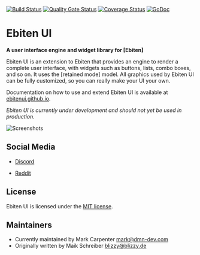 [![Build Status](https://travis-ci.org/ebitenui/ebitenui.svg?branch=master)](https://travis-ci.org/ebitenui/ebitenui) [![Quality Gate Status](https://sonarcloud.io/api/project_badges/measure?project=ebitenui_ebitenui&metric=alert_status)](https://sonarcloud.io/dashboard?id=ebitenui_ebitenui) [![Coverage Status](https://coveralls.io/repos/github/ebitenui/ebitenui/badge.svg?branch=master)](https://coveralls.io/github/ebitenui/ebitenui?branch=master) [![GoDoc](https://pkg.go.dev/badge/github.com/ebitenui/ebitenui)](https://pkg.go.dev/github.com/ebitenui/ebitenui)


Ebiten UI
=========

**A user interface engine and widget library for [Ebiten]**

Ebiten UI is an extension to Ebiten that provides an engine to render a complete user interface,
with widgets such as buttons, lists, combo boxes, and so on. It uses the [retained mode] model.
All graphics used by Ebiten UI can be fully customized, so you can really make your UI your own.

Documentation on how to use and extend Ebiten UI is available at [ebitenui.github.io](https://ebitenui.github.io).

*Ebiten UI is currently under development and should not yet be used in production.*

![Screenshots](ebiten-ui.gif)


Social Media
-------
* [Discord](https://discord.gg/ujEeeHgptU)

* [Reddit](https://www.reddit.com/r/dmndev/)


License
-------

Ebiten UI is licensed under the [MIT license](https://opensource.org/licenses/MIT).

Maintainers
-------
* Currently maintained by Mark Carpenter <mark@dmn-dev.com>
* Originally written by Maik Schreiber <blizzy@blizzy.de>
